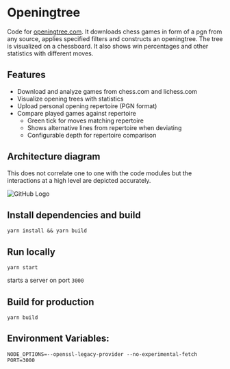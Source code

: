 # Openingtree
Code for [openingtree.com](https://www.openingtree.com). It downloads chess games in form of a pgn from any source, applies specified filters and constructs an openingtree.
The tree is visualized on a chessboard. It also shows win percentages and other statistics with different moves.

## Features
* Download and analyze games from chess.com and lichess.com
* Visualize opening trees with statistics
* Upload personal opening repertoire (PGN format)
* Compare played games against repertoire
  * Green tick for moves matching repertoire
  * Shows alternative lines from repertoire when deviating
  * Configurable depth for repertoire comparison

## Architecture diagram
This does not correlate one to one with the code modules but the interactions at a high level are depicted accurately.

![GitHub Logo](/docs/images/architecture.png)

## Install dependencies and build
```
yarn install && yarn build
```

## Run locally
```
yarn start
```
starts a server on port `3000`

## Build for production
```
yarn build
```

## Environment Variables:
```
NODE_OPTIONS=--openssl-legacy-provider --no-experimental-fetch
PORT=3000
```